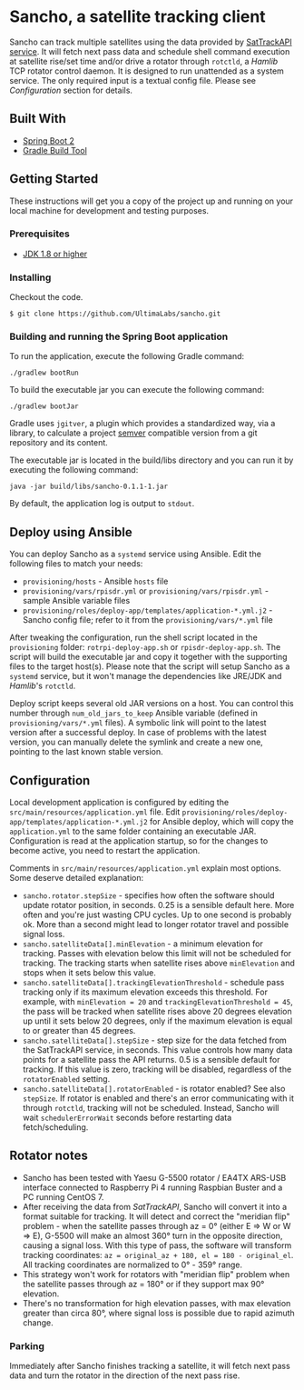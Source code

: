 # Sancho, a satellite tracking client

Sancho can track multiple satellites using the data provided by [SatTrackAPI service](https://github.com/UltimaLabs/sattrackapi). It will fetch next pass data and schedule shell command execution at satellite rise/set time and/or drive a rotator through `rotctld`, a *Hamlib* TCP rotator control daemon.
It is designed to run unattended as a system service. The only required input is a textual config file. Please see *Configuration* section for details.

## Built With

* [Spring Boot 2](https://spring.io/projects/spring-boot/)
* [Gradle Build Tool](https://gradle.org/)

## Getting Started

These instructions will get you a copy of the project up and running on your local machine for development and testing purposes.

### Prerequisites

* [JDK 1.8 or higher](https://www.oracle.com/technetwork/java/javase/downloads/jdk8-downloads-2133151.html)

### Installing

Checkout the code.

```
$ git clone https://github.com/UltimaLabs/sancho.git
```

### Building and running the Spring Boot application

To run the application, execute the following Gradle command:

```
./gradlew bootRun
```

To build the executable jar you can execute the following command:

```
./gradlew bootJar
```

Gradle uses `jgitver`, a plugin which provides a standardized way, via a library, to calculate a project [semver](http://semver.org) compatible version from a git repository and its content. 

The executable jar is located in the build/libs directory and you can run it by executing the following command:

```
java -jar build/libs/sancho-0.1.1-1.jar
```

By default, the application log is output to `stdout`.

## Deploy using Ansible

You can deploy Sancho as a `systemd` service using Ansible. Edit the following files to match your needs:

  - `provisioning/hosts` - Ansible `hosts` file
  - `provisioning/vars/rpisdr.yml` or `provisioning/vars/rpisdr.yml` - sample Ansible variable files
  - `provisioning/roles/deploy-app/templates/application-*.yml.j2` - Sancho config file; refer to it from the `provisioning/vars/*.yml` file
  
After tweaking the configuration, run the shell script located in the `provisioning` folder: `rotrpi-deploy-app.sh` or `rpisdr-deploy-app.sh`. The script will build the executable jar and copy it together with the supporting files to the target host(s). Please note that the script will setup Sancho as a `systemd` service, but it won't manage the dependencies like JRE/JDK and *Hamlib*'s `rotctld`.

Deploy script keeps several old JAR versions on a host. You can control this number through `num_old_jars_to_keep` Ansible variable (defined in `provisioning/vars/*.yml` files). A symbolic link will point to the latest version after a successful deploy. In case of problems with the latest version, you can manually delete the symlink and create a new one, pointing to the last known stable version.   

## Configuration

Local development application is configured by editing the `src/main/resources/application.yml` file. Edit `provisioning/roles/deploy-app/templates/application-*.yml.j2` for Ansible deploy, which will copy the `application.yml` to the same folder containing an executable JAR. Configuration is read at the application startup, so for the changes to become active, you need to restart the application.

Comments in `src/main/resources/application.yml` explain most options. Some deserve detailed explanation:

  - `sancho.rotator.stepSize` - specifies how often the software should update rotator position, in seconds. 0.25 is a sensible default here. More often and you're just wasting CPU cycles. Up to one second is probably ok. More than a second might lead to longer rotator travel and possible signal loss.
  - `sancho.satelliteData[].minElevation` - a minimum elevation for tracking. Passes with elevation below this limit will not be scheduled for tracking. The tracking starts when satellite rises above `minElevation` and stops when it sets below this value.
  - `sancho.satelliteData[].trackingElevationThreshold` - schedule pass tracking only if its maximum elevation exceeds this threshold. For example, with `minElevation = 20` and `trackingElevationThreshold = 45`, the pass will be tracked when satellite rises above 20 degrees elevation up until it sets below 20 degrees, only if the maximum elevation is equal to or greater than 45 degrees.
  - `sancho.satelliteData[].stepSize` - step size for the data fetched from the SatTrackAPI service, in seconds. This value controls how many data points for a satellite pass the API returns. 0.5 is a sensible default for tracking. If this value is zero, tracking will be disabled, regardless of the `rotatorEnabled` setting. 
  - `sancho.satelliteData[].rotatorEnabled` - is rotator enabled? See also `stepSize`. If rotator is enabled and there's an error communicating with it through `rotctld`, tracking will not be scheduled. Instead, Sancho will wait `schedulerErrorWait` seconds before restarting data fetch/scheduling.

## Rotator notes

 - Sancho has been tested with Yaesu G-5500 rotator / EA4TX ARS-USB interface connected to Raspberry Pi 4 running Raspbian Buster and a PC running CentOS 7. 
 - After receiving the data from *SatTrackAPI*, Sancho will convert it into a format suitable for tracking. It will detect and correct the "meridian flip" problem - when the satellite passes through az = 0° (either E => W or W => E), G-5500 will make an almost 360° turn in the opposite direction, causing a signal loss. With this type of pass, the software will transform tracking coordinates: `az = original_az + 180, el = 180 - original_el`. All tracking coordinates are normalized to 0° - 359° range.
 - This strategy won't work for rotators with "meridian flip" problem when the satellite passes through az = 180° or if they support max 90° elevation. 
 - There's no transformation for high elevation passes, with max elevation greater than circa 80°, where signal loss is possible due to rapid azimuth change.

### Parking

Immediately after Sancho finishes tracking a satellite, it will fetch next pass data and turn the rotator in the direction of the next pass rise. 

